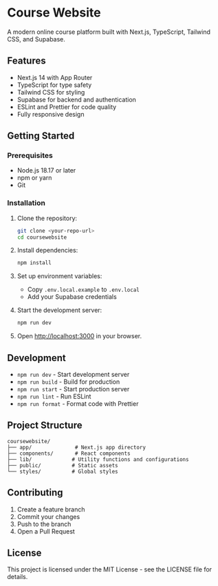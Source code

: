 # Course Website

A modern online course platform built with Next.js, TypeScript, Tailwind CSS, and Supabase.

## Features

- Next.js 14 with App Router
- TypeScript for type safety
- Tailwind CSS for styling
- Supabase for backend and authentication
- ESLint and Prettier for code quality
- Fully responsive design

## Getting Started

### Prerequisites

- Node.js 18.17 or later
- npm or yarn
- Git

### Installation

1. Clone the repository:
   ```bash
   git clone <your-repo-url>
   cd coursewebsite
   ```

2. Install dependencies:
   ```bash
   npm install
   ```

3. Set up environment variables:
   - Copy `.env.local.example` to `.env.local`
   - Add your Supabase credentials

4. Start the development server:
   ```bash
   npm run dev
   ```

5. Open [http://localhost:3000](http://localhost:3000) in your browser.

## Development

- `npm run dev` - Start development server
- `npm run build` - Build for production
- `npm run start` - Start production server
- `npm run lint` - Run ESLint
- `npm run format` - Format code with Prettier

## Project Structure

```
coursewebsite/
├── app/              # Next.js app directory
├── components/       # React components
├── lib/             # Utility functions and configurations
├── public/          # Static assets
└── styles/          # Global styles
```

## Contributing

1. Create a feature branch
2. Commit your changes
3. Push to the branch
4. Open a Pull Request

## License

This project is licensed under the MIT License - see the LICENSE file for details.

